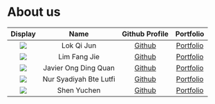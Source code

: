 # About us

|                       Display                       |          Name          |             Github Profile              |                   Portfolio                    |
|:---------------------------------------------------:|:----------------------:|:---------------------------------------:|:----------------------------------------------:|
| ![](https://via.placeholder.com/100.png?text=Photo) |       Lok Qi Jun       |  [Github](https://github.com/LokQiJun)  |      [Portfolio](/tp/team/lokqijun.html)       |
| ![](https://via.placeholder.com/100.png?text=Photo) |      Lim Fang Jie      |   [Github](https://github.com/xzynos)   |     [Portfolio](/tp/team/limfangjie.html)      |
| ![](https://via.placeholder.com/100.png?text=Photo) |  Javier Ong Ding Quan  |   [Github](https://github.com/jeyvia)   |  [Portfolio](/tp/team/javierongdingquan.html)  |
| ![](https://via.placeholder.com/100.png?text=Photo) | Nur Syadiyah Bte Lutfi | [Github](https://github.com/penguin-s)  | [Portfolio](/tp/team/nursyadiyahbtelutfi.html) |
| ![](https://via.placeholder.com/100.png?text=Photo) |      Shen Yuchen       | [Github](https://github.com/yuu-chennn) |     [Portfolio](/tp/team/yuchenshen.html)      |
